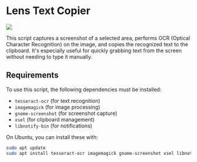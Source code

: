 # Lens Text Copier
![](./ubuntu-lens.jpg)

This script captures a screenshot of a selected area, performs OCR (Optical Character Recognition) on the image, and copies the recognized text to the clipboard. It's especially useful for quickly grabbing text from the screen without needing to type it manually.

## Requirements

To use this script, the following dependencies must be installed:
- `tesseract-ocr` (for text recognition)
- `imagemagick` (for image processing)
- `gnome-screenshot` (for screenshot capture)
- `xsel` (for clipboard management)
- `libnotify-bin` (for notifications)

On Ubuntu, you can install these with:
```bash
sudo apt update
sudo apt install tesseract-ocr imagemagick gnome-screenshot xsel libnotify-bin


